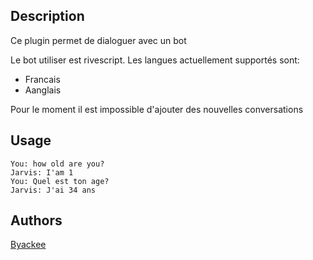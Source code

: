<!---
IMPORTANT
=========
This README.md is displayed in the WebStore as well as within Jarvis app
Please do not change the structure of this file
Fill-in Description, Usage & Author sections
Make sure to rename the [en] folder into the language code your plugin is written in (ex: fr, es, de, it...)
For multi-language plugin:
- clone the language directory and translate commands/functions.sh
- optionally write the Description / Usage sections in several languages
-->
## Description
Ce plugin permet de dialoguer avec un bot

Le bot utiliser est rivescript. Les langues actuellement supportés sont:
  - Francais
  - Aanglais

Pour le moment il est impossible d'ajouter des nouvelles conversations

## Usage
```
You: how old are you?
Jarvis: I'am 1
You: Quel est ton age?
Jarvis: J'ai 34 ans
```

## Authors
[Byackee](https://github.com/byackee)
